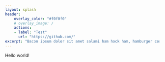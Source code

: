 ```yaml
---
layout: splash
header:
	overlay_color: "#f0f0f0"
	# overlay_image: /
	actions:
    - label: "Test"
      url: "https://github.com/"
excerpt: "Bacon ipsum dolor sit amet salami ham hock ham, hamburger corned beef short ribs kielbasa biltong t-bone drumstick tri-tip tail sirloin pork chop."
---
```


Hello world!